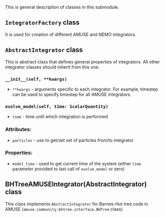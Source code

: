 This is general description of classes in this submodule.

## ```IntegratorFactory``` class
It is used for creation of different AMUSE and NEMO integrators. 

## ```AbstractIntegrator``` class
This is abstract class that defines general properties of integrators. All other integrator classes should inherit from this one.

### ```__init__(self, **kwargs)```
* ```**kwargs``` - arguments specific to each integrator. For example, timestep can be used to specify timestep for all AMUSE integrators.

### ```evolve_model(self, time: ScalarQuantity)```
* ```time``` - time until which integration is performed

### Attributes:
* ```particles``` - use to get/set set of particles from/to integrator

### Properties:
* ```model_time``` - used to get current time of the system (either ```time``` parameter provided to last call of ```evolve_model``` or zero)

## BHTreeAMUSEIntegrator(AbstractIntegrator) class
This class implements ```AbstractIntegrator``` for Barnes-Hut tree code in AMUSE (```amuse.community.bhtree.interface.BHTree``` class)

